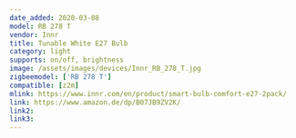 ```yaml
---
date_added: 2020-03-08
model: RB 278 T
vendor: Innr
title: Tunable White E27 Bulb
category: light
supports: on/off, brightness
image: /assets/images/devices/Innr_RB_278_T.jpg
zigbeemodel: ['RB 278 T']
compatible: [z2m]
mlink: https://www.innr.com/en/product/smart-bulb-comfort-e27-2pack/
link: https://www.amazon.de/dp/B07JB9ZV2K/
link2: 
link3: 
---
```

